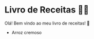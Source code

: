 # Livro de Receitas :man_cook:

Olá! Bem vindo ao meu livro de receitas! :wave:

- Arroz cremoso

  

